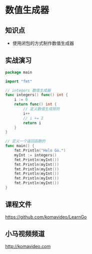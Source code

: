 数值生成器
==========

## 知识点

* 使用闭包的方式制作数值生成器

## 实战演习

~~~go
package main

import "fmt"

// integers 数值生成器
func integers() func() int {
	i := 0
	return func() int {
		// 定义数值生成规则
		i++
		// i += 2
		return i
	}
}

// 定义一个返回函数的
func main() {
	fmt.Println("Helo Go.")
	myInt := integers()
	fmt.Println(myInt())
	fmt.Println(myInt())
	fmt.Println(myInt())
	fmt.Println(myInt())
	fmt.Println(myInt())
	fmt.Println(myInt())
}
~~~

## 课程文件

https://github.com/komavideo/LearnGo

## 小马视频频道

http://komavideo.com